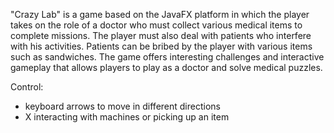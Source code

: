 "Crazy Lab" is a game based on the JavaFX platform in which the player takes on the role of a doctor 
who must collect various medical items to complete missions.
The player must also deal with patients who interfere with his activities. Patients can be bribed by the player 
with various items such as sandwiches. The game offers interesting challenges and interactive gameplay that 
allows players to play as a doctor and solve medical puzzles.

Control:
- keyboard arrows to move in different directions
- X interacting with machines or picking up an item
